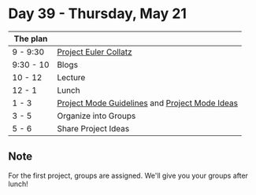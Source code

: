 # Day 39 - Thursday, May 21

The plan        |      |
----------------|-------
9 - 9:30        | [Project Euler Collatz](https://learn.co/admin/lessons/3939)
9:30 - 10       | Blogs
10 - 12         | Lecture
12 - 1          | Lunch
1 - 3           | [Project Mode Guidelines](https://learn.flatironschool.com/lessons/3806) and [Project Mode Ideas](https://learn.flatironschool.com/lessons/3659)
3 - 5           | Organize into Groups
5 - 6           | Share Project Ideas

## Note

For the first project, groups are assigned. We'll give you your groups after lunch!